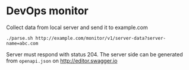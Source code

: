 # DevOps monitor

Collect data from local server and send it to example.com 

```shell
./parse.sh http://example.com/monitor/v1/server-data?server-name=abc.com
```
Server must respond with status 204.
The server side can be generated from `openapi.json` on http://editor.swagger.io
